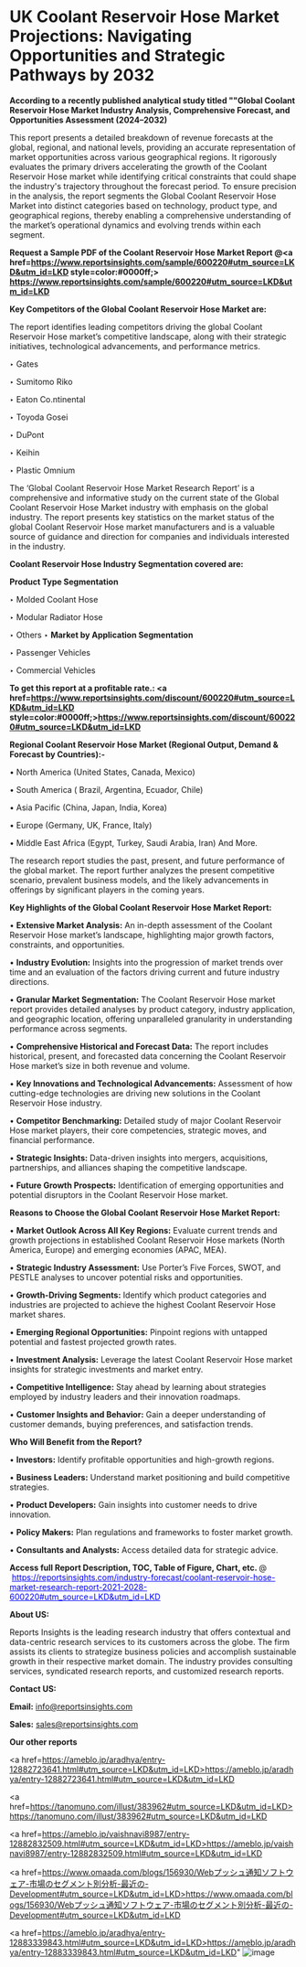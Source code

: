 # UK Coolant Reservoir Hose Market Projections: Navigating Opportunities and Strategic Pathways by 2032

<strong>According to a recently published analytical study titled ""Global Coolant Reservoir Hose Market Industry Analysis, Comprehensive Forecast, and Opportunities Assessment (2024–2032)</strong>

This report presents a detailed breakdown of revenue forecasts at the global, regional, and national levels, providing an accurate representation of market opportunities across various geographical regions. It rigorously evaluates the primary drivers accelerating the growth of the Coolant Reservoir Hose market while identifying critical constraints that could shape the industry's trajectory throughout the forecast period. To ensure precision in the analysis, the report segments the Global Coolant Reservoir Hose Market into distinct categories based on technology, product type, and geographical regions, thereby enabling a comprehensive understanding of the market’s operational dynamics and evolving trends within each segment.

<strong>Request a Sample PDF of the Coolant Reservoir Hose Market Report </strong><strong>@<a href=https://www.reportsinsights.com/sample/600220#utm_source=LKD&utm_id=LKD style=color:#0000ff;> https://www.reportsinsights.com/sample/600220#utm_source=LKD&utm_id=LKD</a></strong></font>

<strong>Key Competitors of the Global Coolant Reservoir Hose Market are:</strong>

The report identifies leading competitors driving the global Coolant Reservoir Hose market’s competitive landscape, along with their strategic initiatives, technological advancements, and performance metrics.

‣ Gates

‣ Sumitomo Riko

‣ Eaton
 Co.ntinental

‣ Toyoda Gosei

‣ DuPont

‣ Keihin

‣ Plastic Omnium

The ‘Global Coolant Reservoir Hose Market Research Report’ is a comprehensive and informative study on the current state of the Global Coolant Reservoir Hose Market industry with emphasis on the global industry. The report presents key statistics on the market status of the global Coolant Reservoir Hose market manufacturers and is a valuable source of guidance and direction for companies and individuals interested in the industry.

<strong>Coolant Reservoir Hose Industry Segmentation covered are:</strong>

<strong>Product Type Segmentation</strong>

‣ Molded Coolant Hose

‣ Modular Radiator Hose

‣ Others
‣ 
<strong>Market by Application Segmentation</strong>

‣ Passenger Vehicles

‣ Commercial Vehicles

<strong>To get this report at a profitable rate.: <a href=https://www.reportsinsights.com/discount/600220#utm_source=LKD&utm_id=LKD style=color:#0000ff;>https://www.reportsinsights.com/discount/600220#utm_source=LKD&utm_id=LKD</a></strong></font>

<strong>Regional Coolant Reservoir Hose Market (Regional Output, Demand &amp; Forecast by Countries):-</strong>

• North America (United States, Canada, Mexico)

• South America ( Brazil, Argentina, Ecuador, Chile)

• Asia Pacific (China, Japan, India, Korea)

• Europe (Germany, UK, France, Italy)

• Middle East Africa (Egypt, Turkey, Saudi Arabia, Iran) And More.

The research report studies the past, present, and future performance of the global market. The report further analyzes the present competitive scenario, prevalent business models, and the likely advancements in offerings by significant players in the coming years.

<strong>Key Highlights of the Global Coolant Reservoir Hose Market Report:</strong>

• <strong>Extensive Market Analysis:</strong> An in-depth assessment of the Coolant Reservoir Hose market’s landscape, highlighting major growth factors, constraints, and opportunities.

• <strong>Industry Evolution:</strong> Insights into the progression of market trends over time and an evaluation of the factors driving current and future industry directions.

• <strong>Granular Market Segmentation:</strong> The Coolant Reservoir Hose market report provides detailed analyses by product category, industry application, and geographic location, offering unparalleled granularity in understanding performance across segments.

• <strong>Comprehensive Historical and Forecast Data:</strong> The report includes historical, present, and forecasted data concerning the Coolant Reservoir Hose market’s size in both revenue and volume.

• <strong>Key Innovations and Technological Advancements:</strong> Assessment of how cutting-edge technologies are driving new solutions in the Coolant Reservoir Hose industry.

• <strong>Competitor Benchmarking:</strong> Detailed study of major Coolant Reservoir Hose market players, their core competencies, strategic moves, and financial performance.

• <strong>Strategic Insights:</strong> Data-driven insights into mergers, acquisitions, partnerships, and alliances shaping the competitive landscape.

• <strong>Future Growth Prospects:</strong> Identification of emerging opportunities and potential disruptors in the Coolant Reservoir Hose market.

<strong>Reasons to Choose the Global Coolant Reservoir Hose Market Report:</strong>

• <strong>Market Outlook Across All Key Regions:</strong> Evaluate current trends and growth projections in established Coolant Reservoir Hose markets (North America, Europe) and emerging economies (APAC, MEA).

• <strong>Strategic Industry Assessment:</strong> Use Porter’s Five Forces, SWOT, and PESTLE analyses to uncover potential risks and opportunities.

• <strong>Growth-Driving Segments:</strong> Identify which product categories and industries are projected to achieve the highest Coolant Reservoir Hose market shares.

• <strong>Emerging Regional Opportunities:</strong> Pinpoint regions with untapped potential and fastest projected growth rates.

• <strong>Investment Analysis:</strong> Leverage the latest Coolant Reservoir Hose market insights for strategic investments and market entry.

• <strong>Competitive Intelligence:</strong> Stay ahead by learning about strategies employed by industry leaders and their innovation roadmaps.

• <strong>Customer Insights and Behavior:</strong> Gain a deeper understanding of customer demands, buying preferences, and satisfaction trends.

<strong>Who Will Benefit from the Report?</strong>

• <strong>Investors:</strong> Identify profitable opportunities and high-growth regions.

• <strong>Business Leaders:</strong> Understand market positioning and build competitive strategies.

• <strong>Product Developers:</strong> Gain insights into customer needs to drive innovation.

• <strong>Policy Makers:</strong> Plan regulations and frameworks to foster market growth.

• <strong>Consultants and Analysts:</strong> Access detailed data for strategic advice.
</ul>
<strong>Access full Report Description, TOC, Table of Figure, Chart, etc. </strong>@  <a href=https://reportsinsights.com/industry-forecast/coolant-reservoir-hose-market-research-report-2021-2028-600220#utm_source=LKD&utm_id=LKD style=color:#0000ff;>https://reportsinsights.com/industry-forecast/coolant-reservoir-hose-market-research-report-2021-2028-600220#utm_source=LKD&utm_id=LKD</a></font>

<strong><strong>About US</strong>:</strong>

Reports Insights is the leading research industry that offers contextual and data-centric research services to its customers across the globe. The firm assists its clients to strategize business policies and accomplish sustainable growth in their respective market domain. The industry provides consulting services, syndicated research reports, and customized research reports.

<strong>Contact US:</strong>

<p class=""""><b>Email:</b> <a href=mailto:info@reportsinsights.com>info@reportsinsights.com</a></p>
<p class=""""><b>Sales:</b> <a href=mailto:sales@reportsinsights.com>sales@reportsinsights.com</a></p>

<strong>Our other reports</strong>

<a href=https://ameblo.jp/aradhya/entry-12882723641.html#utm_source=LKD&utm_id=LKD>https://ameblo.jp/aradhya/entry-12882723641.html#utm_source=LKD&utm_id=LKD</a>

<a href=https://tanomuno.com/illust/383962#utm_source=LKD&utm_id=LKD>https://tanomuno.com/illust/383962#utm_source=LKD&utm_id=LKD</a>

<a href=https://ameblo.jp/vaishnavi8987/entry-12882832509.html#utm_source=LKD&utm_id=LKD>https://ameblo.jp/vaishnavi8987/entry-12882832509.html#utm_source=LKD&utm_id=LKD</a>

<a href=https://www.omaada.com/blogs/156930/Webプッシュ通知ソフトウェア-市場のセグメント別分析-最近の-Development#utm_source=LKD&utm_id=LKD>https://www.omaada.com/blogs/156930/Webプッシュ通知ソフトウェア-市場のセグメント別分析-最近の-Development#utm_source=LKD&utm_id=LKD</a>

<a href=https://ameblo.jp/aradhya/entry-12883339843.html#utm_source=LKD&utm_id=LKD>https://ameblo.jp/aradhya/entry-12883339843.html#utm_source=LKD&utm_id=LKD</a>"
![image](https://github.com/user-attachments/assets/ceedca38-3040-4760-a485-683b92d23258)
